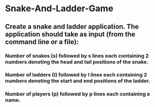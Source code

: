 # Snake-And-Ladder-Game
## Create a snake and ladder application. The application should take as input (from the command line or a file):

### Number of snakes (s) followed by s lines each containing 2 numbers denoting the head and tail positions of the snake.
### Number of ladders (l) followed by l lines each containing 2 numbers denoting the start and end positions of the ladder.
### Number of players (p) followed by p lines each containing a name.
